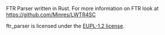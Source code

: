 FTR Parser written in Rust.
For more information on FTR look at https://github.com/Minres/LWTR4SC


ftr_parser is licensed under the [EUPL-1.2 license](LICENSE-EUPL-1.2.txt).